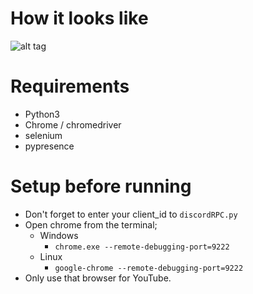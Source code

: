 # How it looks like  
![alt tag](https://i.imgur.com/can49f7.png "example")

# Requirements
- Python3
- Chrome / chromedriver  
- selenium  
- pypresence

# Setup before running
- Don't forget to enter your client_id to ```discordRPC.py```
- Open chrome from the terminal;  
  - Windows
    - ```chrome.exe --remote-debugging-port=9222```
  - Linux
    - ```google-chrome --remote-debugging-port=9222```
- Only use that browser for YouTube.
